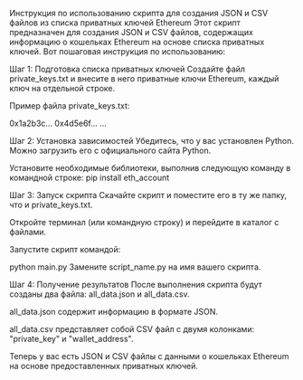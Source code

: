 Инструкция по использованию скрипта для создания JSON и CSV файлов из списка приватных ключей Ethereum
Этот скрипт предназначен для создания JSON и CSV файлов, содержащих информацию о кошельках Ethereum на основе списка приватных ключей. Вот пошаговая инструкция по использованию:

Шаг 1: Подготовка списка приватных ключей
Создайте файл private_keys.txt и внесите в него приватные ключи Ethereum, каждый ключ на отдельной строке.

Пример файла private_keys.txt:

0x1a2b3c...
0x4d5e6f...
...

Шаг 2: Установка зависимостей
Убедитесь, что у вас установлен Python. Можно загрузить его с официального сайта Python.

Установите необходимые библиотеки, выполнив следующую команду в командной строке:
pip install eth_account

Шаг 3: Запуск скрипта
Скачайте скрипт и поместите его в ту же папку, что и private_keys.txt.

Откройте терминал (или командную строку) и перейдите в каталог с файлами.

Запустите скрипт командой:

python main.py
Замените script_name.py на имя вашего скрипта.

Шаг 4: Получение результатов
После выполнения скрипта будут созданы два файла: all_data.json и all_data.csv.

all_data.json содержит информацию в формате JSON.

all_data.csv представляет собой CSV файл с двумя колонками: "private_key" и "wallet_address".

Теперь у вас есть JSON и CSV файлы с данными о кошельках Ethereum на основе предоставленных приватных ключей.
